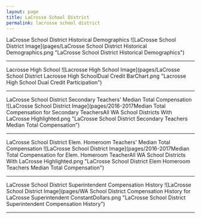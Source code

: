 ```yaml
---
layout: page
title: LaCrosse School District
permalink: lacrosse school district
---
```



LaCrosse School District Historical Demographics
![LaCrosse School District Image](pages/LaCrosse School District Historical Demographics.png "LaCrosse School District Historical Demographics")

___

Lacrosse High School
![Lacrosse High School Image](pages/LaCrosse School District Lacrosse High SchoolDual Credit BarChart.png "Lacrosse High School Dual Credit Participation")

___

LaCrosse School District Secondary Teachers' Median Total Compensation
![LaCrosse School District Image](pages/2016-2017Median Total Compensation for Secondary TeachersAll WA School Districts With LaCrosse Highlighted.png "LaCrosse School District Secondary Teachers Median Total Compensation")

___

LaCrosse School District Elem. Homeroom Teachers' Median Total Compensation
![LaCrosse School District Image](pages/2016-2017Median Total Compensation for Elem. Homeroom TeacherAll WA School Districts With LaCrosse Highlighted.png "LaCrosse School District Elem Homeroom Teachers Median Total Compensation")

___

LaCrosse School District Superintendent Compensation History
![LaCrosse School District Image](pages/WA School District Compensation History for LaCrosse Superintendent ConstantDollars.png "LaCrosse School District Superintendent Compensation History")

___

